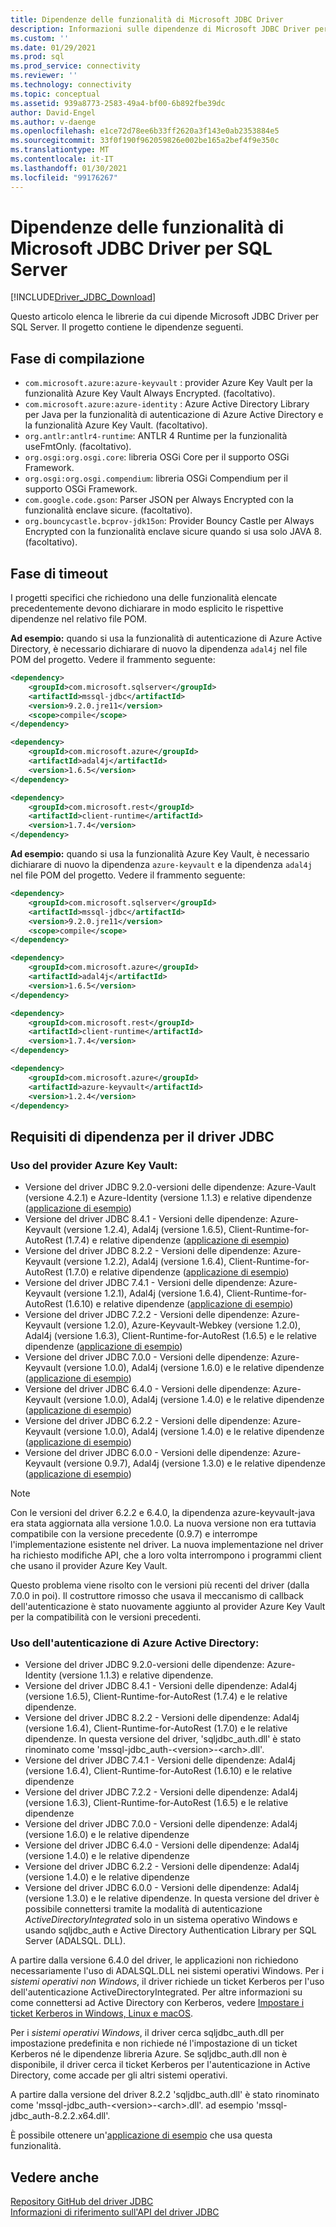 ```yaml
---
title: Dipendenze delle funzionalità di Microsoft JDBC Driver
description: Informazioni sulle dipendenze di Microsoft JDBC Driver per SQL Server e su come risolverle.
ms.custom: ''
ms.date: 01/29/2021
ms.prod: sql
ms.prod_service: connectivity
ms.reviewer: ''
ms.technology: connectivity
ms.topic: conceptual
ms.assetid: 939a8773-2583-49a4-bf00-6b892fbe39dc
author: David-Engel
ms.author: v-daenge
ms.openlocfilehash: e1ce72d78ee6b33ff2620a3f143e0ab2353884e5
ms.sourcegitcommit: 33f0f190f962059826e002be165a2bef4f9e350c
ms.translationtype: MT
ms.contentlocale: it-IT
ms.lasthandoff: 01/30/2021
ms.locfileid: "99176267"
---
```

# <a name="feature-dependencies-of-the-microsoft-jdbc-driver-for-sql-server"></a>Dipendenze delle funzionalità di Microsoft JDBC Driver per SQL Server

[!INCLUDE[Driver_JDBC_Download](../../includes/driver_jdbc_download.md)]

Questo articolo elenca le librerie da cui dipende Microsoft JDBC Driver per SQL Server. Il progetto contiene le dipendenze seguenti.

## <a name="compile-time"></a>Fase di compilazione

 - `com.microsoft.azure:azure-keyvault` : provider Azure Key Vault per la funzionalità Azure Key Vault Always Encrypted. (facoltativo).
 - `com.microsoft.azure:azure-identity` : Azure Active Directory Library per Java per la funzionalità di autenticazione di Azure Active Directory e la funzionalità Azure Key Vault. (facoltativo).
 - `org.antlr:antlr4-runtime`: ANTLR 4 Runtime per la funzionalità useFmtOnly. (facoltativo).
 - `org.osgi:org.osgi.core`: libreria OSGi Core per il supporto OSGi Framework.
 - `org.osgi:org.osgi.compendium`: libreria OSGi Compendium per il supporto OSGi Framework.
 - `com.google.code.gson`: Parser JSON per Always Encrypted con la funzionalità enclave sicure. (facoltativo).
 - `org.bouncycastle.bcprov-jdk15on`: Provider Bouncy Castle per Always Encrypted con la funzionalità enclave sicure quando si usa solo JAVA 8. (facoltativo).

## <a name="test-time"></a>Fase di timeout

I progetti specifici che richiedono una delle funzionalità elencate precedentemente devono dichiarare in modo esplicito le rispettive dipendenze nel relativo file POM.

**Ad esempio:** quando si usa la funzionalità di autenticazione di Azure Active Directory, è necessario dichiarare di nuovo la dipendenza `adal4j` nel file POM del progetto. Vedere il frammento seguente:

```xml
<dependency>
    <groupId>com.microsoft.sqlserver</groupId>
    <artifactId>mssql-jdbc</artifactId>
    <version>9.2.0.jre11</version>
    <scope>compile</scope>
</dependency>

<dependency>
    <groupId>com.microsoft.azure</groupId>
    <artifactId>adal4j</artifactId>
    <version>1.6.5</version>
</dependency>

<dependency>
    <groupId>com.microsoft.rest</groupId>
    <artifactId>client-runtime</artifactId>
    <version>1.7.4</version>
</dependency>
```

**Ad esempio:** quando si usa la funzionalità Azure Key Vault, è necessario dichiarare di nuovo la dipendenza `azure-keyvault` e la dipendenza `adal4j` nel file POM del progetto. Vedere il frammento seguente:

```xml
<dependency>
    <groupId>com.microsoft.sqlserver</groupId>
    <artifactId>mssql-jdbc</artifactId>
    <version>9.2.0.jre11</version>
    <scope>compile</scope>
</dependency>

<dependency>
    <groupId>com.microsoft.azure</groupId>
    <artifactId>adal4j</artifactId>
    <version>1.6.5</version>
</dependency>

<dependency>
    <groupId>com.microsoft.rest</groupId>
    <artifactId>client-runtime</artifactId>
    <version>1.7.4</version>
</dependency>

<dependency>
    <groupId>com.microsoft.azure</groupId>
    <artifactId>azure-keyvault</artifactId>
    <version>1.2.4</version>
</dependency>
```

## <a name="dependency-requirements-for-the-jdbc-driver"></a>Requisiti di dipendenza per il driver JDBC

### <a name="working-with-the-azure-key-vault-provider"></a>Uso del provider Azure Key Vault:

- Versione del driver JDBC 9.2.0-versioni delle dipendenze: Azure-Vault (versione 4.2.1) e Azure-Identity (versione 1.1.3) e relative dipendenze ([applicazione di esempio](azure-key-vault-sample-version-9.2.md))
- Versione del driver JDBC 8.4.1 - Versioni delle dipendenze: Azure-Keyvault (versione 1.2.4), Adal4j (versione 1.6.5), Client-Runtime-for-AutoRest (1.7.4) e relative dipendenze ([applicazione di esempio](azure-key-vault-sample-version-7.0.md))
- Versione del driver JDBC 8.2.2 - Versioni delle dipendenze: Azure-Keyvault (versione 1.2.2), Adal4j (versione 1.6.4), Client-Runtime-for-AutoRest (1.7.0) e relative dipendenze ([applicazione di esempio](azure-key-vault-sample-version-7.0.md))
- Versione del driver JDBC 7.4.1 - Versioni delle dipendenze: Azure-Keyvault (versione 1.2.1), Adal4j (versione 1.6.4), Client-Runtime-for-AutoRest (1.6.10) e relative dipendenze ([applicazione di esempio](azure-key-vault-sample-version-7.0.md))
- Versione del driver JDBC 7.2.2 - Versioni delle dipendenze: Azure-Keyvault (versione 1.2.0), Azure-Keyvault-Webkey (versione 1.2.0), Adal4j (versione 1.6.3), Client-Runtime-for-AutoRest (1.6.5) e le relative dipendenze ([applicazione di esempio](azure-key-vault-sample-version-7.0.md))
- Versione del driver JDBC 7.0.0 - Versioni delle dipendenze: Azure-Keyvault (versione 1.0.0), Adal4j (versione 1.6.0) e le relative dipendenze ([applicazione di esempio](azure-key-vault-sample-version-7.0.md))
- Versione del driver JDBC 6.4.0 - Versioni delle dipendenze: Azure-Keyvault (versione 1.0.0), Adal4j (versione 1.4.0) e le relative dipendenze ([applicazione di esempio](azure-key-vault-sample-version-6.2.2.md))
- Versione del driver JDBC 6.2.2 - Versioni delle dipendenze: Azure-Keyvault (versione 1.0.0), Adal4j (versione 1.4.0) e le relative dipendenze ([applicazione di esempio](azure-key-vault-sample-version-6.2.2.md))
- Versione del driver JDBC 6.0.0 - Versioni delle dipendenze: Azure-Keyvault (versione 0.9.7), Adal4j (versione 1.3.0) e le relative dipendenze ([applicazione di esempio](azure-key-vault-sample-version-6.0.0.md))

> [!NOTE]
> Con le versioni del driver 6.2.2 e 6.4.0, la dipendenza azure-keyvault-java era stata aggiornata alla versione 1.0.0. La nuova versione non era tuttavia compatibile con la versione precedente (0.9.7) e interrompe l'implementazione esistente nel driver. La nuova implementazione nel driver ha richiesto modifiche API, che a loro volta interrompono i programmi client che usano il provider Azure Key Vault.
>
> Questo problema viene risolto con le versioni più recenti del driver (dalla 7.0.0 in poi). Il costruttore rimosso che usava il meccanismo di callback dell'autenticazione è stato nuovamente aggiunto al provider Azure Key Vault per la compatibilità con le versioni precedenti.

### <a name="working-with-azure-active-directory-authentication"></a>Uso dell'autenticazione di Azure Active Directory:

- Versione del driver JDBC 9.2.0-versioni delle dipendenze: Azure-Identity (versione 1.1.3) e relative dipendenze.
- Versione del driver JDBC 8.4.1 - Versioni delle dipendenze: Adal4j (versione 1.6.5), Client-Runtime-for-AutoRest (1.7.4) e le relative dipendenze.
- Versione del driver JDBC 8.2.2 - Versioni delle dipendenze: Adal4j (versione 1.6.4), Client-Runtime-for-AutoRest (1.7.0) e le relative dipendenze. In questa versione del driver, 'sqljdbc_auth.dll' è stato rinominato come 'mssql-jdbc_auth-\<version>-\<arch>.dll'.
- Versione del driver JDBC 7.4.1 - Versioni delle dipendenze: Adal4j (versione 1.6.4), Client-Runtime-for-AutoRest (1.6.10) e le relative dipendenze
- Versione del driver JDBC 7.2.2 - Versioni delle dipendenze: Adal4j (versione 1.6.3), Client-Runtime-for-AutoRest (1.6.5) e le relative dipendenze
- Versione del driver JDBC 7.0.0 - Versioni delle dipendenze: Adal4j (versione 1.6.0) e le relative dipendenze
- Versione del driver JDBC 6.4.0 - Versioni delle dipendenze: Adal4j (versione 1.4.0) e le relative dipendenze
- Versione del driver JDBC 6.2.2 - Versioni delle dipendenze: Adal4j (versione 1.4.0) e le relative dipendenze
- Versione del driver JDBC 6.0.0 - Versioni delle dipendenze: Adal4j (versione 1.3.0) e le relative dipendenze. In questa versione del driver è possibile connettersi tramite la modalità di autenticazione _ActiveDirectoryIntegrated_ solo in un sistema operativo Windows e usando sqljdbc_auth e Active Directory Authentication Library per SQL Server (ADALSQL. DLL).

A partire dalla versione 6.4.0 del driver, le applicazioni non richiedono necessariamente l'uso di ADALSQL.DLL nei sistemi operativi Windows. Per i *sistemi operativi non Windows*, il driver richiede un ticket Kerberos per l'uso dell'autenticazione ActiveDirectoryIntegrated. Per altre informazioni su come connettersi ad Active Directory con Kerberos, vedere [Impostare i ticket Kerberos in Windows, Linux e macOS](connecting-using-azure-active-directory-authentication.md#set-kerberos-ticket-on-windows-linux-and-macos).

Per i *sistemi operativi Windows*, il driver cerca sqljdbc_auth.dll per impostazione predefinita e non richiede né l'impostazione di un ticket Kerberos né le dipendenze libreria Azure. Se sqljdbc_auth.dll non è disponibile, il driver cerca il ticket Kerberos per l'autenticazione in Active Directory, come accade per gli altri sistemi operativi.

A partire dalla versione del driver 8.2.2 'sqljdbc_auth.dll' è stato rinominato come 'mssql-jdbc_auth-\<version>-\<arch>.dll'. ad esempio 'mssql-jdbc_auth-8.2.2.x64.dll'.

È possibile ottenere un'[applicazione di esempio](connecting-using-azure-active-directory-authentication.md) che usa questa funzionalità.

## <a name="see-also"></a>Vedere anche

[Repository GitHub del driver JDBC](https://github.com/microsoft/mssql-jdbc)  
[Informazioni di riferimento sull'API del driver JDBC](reference/jdbc-driver-api-reference.md)
